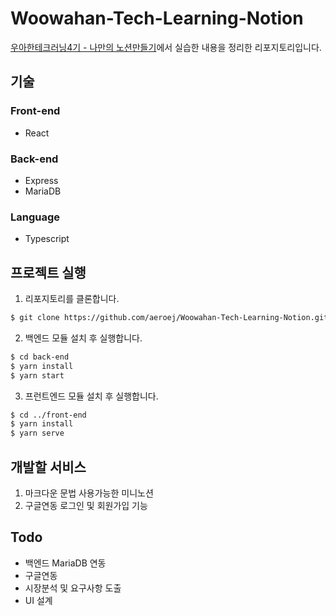 # Woowahan-Tech-Learning-Notion   
[우아한테크러닝4기 - 나만의 노션만들기](https://www.facebook.com/woowahanTech/posts/2870709896502930)에서 실습한 내용을 정리한 리포지토리입니다.   
## 기술
### Front-end
- React
### Back-end
- Express
- MariaDB
### Language
- Typescript   
## 프로젝트 실행
1. 리포지토리를 클론합니다.
```bash
$ git clone https://github.com/aeroej/Woowahan-Tech-Learning-Notion.git
```
2. 백엔드 모듈 설치 후 실행합니다.   
```bash
$ cd back-end
$ yarn install
$ yarn start
```
3. 프런트엔드 모듈 설치 후 실행합니다.    
```bash
$ cd ../front-end
$ yarn install
$ yarn serve
```
## 개발할 서비스 
1. 마크다운 문법 사용가능한 미니노션
2. 구글연동 로그인 및 회원가입 기능 

## Todo
- 백엔드 MariaDB 연동
- 구글연동
- 시장분석 및 요구사항 도출
- UI 설계
 

